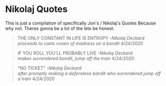 # Nikolaj Quotes

This is just a compilation of specifically Jon's / Nikolaj's Quotes Because why not. Theres gonna be a lot of the lets be honest.

>THE ONLY CONSTANT IN LIFE IS ENTROPY *-Nikolaj Deckard*  
>*proceeds to casts crown of madness on a bandit* 4/24/2020

>IF YOU ROLL YOU'LL PROBABLY LIVE *-Nikolaj Deckard*  
>*makes surrendered bandit, jump off the train* 4/24/2020

> "NO TICKET" *-Nikolaj Deckard*  
>*after promptly making a defensless bandit who surrendered jump off a train* 4/24/2020